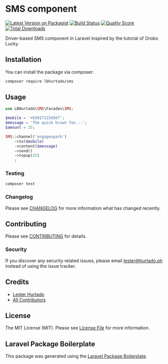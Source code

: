 # SMS component

[![Latest Version on Packagist](https://img.shields.io/packagist/v/lbhurtado/sms.svg?style=flat-square)](https://packagist.org/packages/lbhurtado/sms)
[![Build Status](https://img.shields.io/travis/lbhurtado/sms/master.svg?style=flat-square)](https://travis-ci.org/lbhurtado/sms)
[![Quality Score](https://img.shields.io/scrutinizer/g/lbhurtado/sms.svg?style=flat-square)](https://scrutinizer-ci.com/g/lbhurtado/sms)
[![Total Downloads](https://img.shields.io/packagist/dt/lbhurtado/sms.svg?style=flat-square)](https://packagist.org/packages/lbhurtado/sms)

Driver-based SMS component in Laravel inspired by the tutorial of Orobo Lucky.

## Installation

You can install the package via composer:

```bash
composer require lbhurtado/sms
```

## Usage

``` php
use LBHurtado\SMS\Facades\SMS;

$mobile = '+639171234567';
$message = 'The quick brown fox...';
$amount = 25;

SMS::channel('engagespark')
    ->to($mobile)
    ->content($message)
    ->send()
    ->topup(25)
    ;
```

### Testing

``` bash
composer test
```

### Changelog

Please see [CHANGELOG](CHANGELOG.md) for more information what has changed recently.

## Contributing

Please see [CONTRIBUTING](CONTRIBUTING.md) for details.

### Security

If you discover any security related issues, please email lester@hurtado.ph instead of using the issue tracker.

## Credits

- [Lester Hurtado](https://github.com/lbhurtado)
- [All Contributors](../../contributors)

## License

The MIT License (MIT). Please see [License File](LICENSE.md) for more information.

## Laravel Package Boilerplate

This package was generated using the [Laravel Package Boilerplate](https://laravelpackageboilerplate.com).

